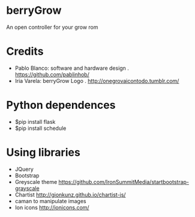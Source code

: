 berryGrow
===============
An open controller for your grow rom

# Credits #
* Pablo Blanco: software and hardware design . https://github.com/pablinhob/
* Iria Varela: berryGrow Logo . http://onegrovaicontodo.tumblr.com/

# Python dependences #
* $pip install flask
* $pip install schedule

# Using libraries #
* JQuery
* Bootstrap 
* Greyscale theme https://github.com/IronSummitMedia/startbootstrap-grayscale
* Chartist http://gionkunz.github.io/chartist-js/
* caman to manipulate images
* Ion icons http://ionicons.com/


